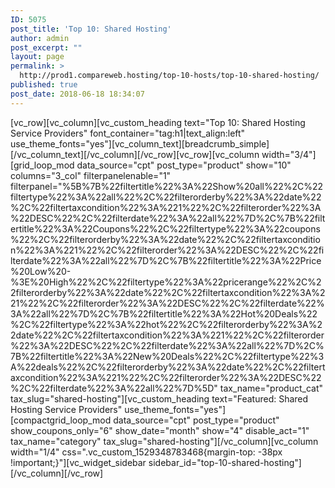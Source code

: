 ```yaml
---
ID: 5075
post_title: 'Top 10: Shared Hosting'
author: admin
post_excerpt: ""
layout: page
permalink: >
  http://prod1.compareweb.hosting/top-10-hosts/top-10-shared-hosting/
published: true
post_date: 2018-06-18 18:34:07
---
```

[vc_row][vc_column][vc_custom_heading text="Top 10: Shared Hosting Service Providers" font_container="tag:h1|text_align:left" use_theme_fonts="yes"][vc_column_text][breadcrumb_simple][/vc_column_text][/vc_column][/vc_row][vc_row][vc_column width="3/4"][grid_loop_mod data_source="cpt" post_type="product" show="10" columns="3_col" filterpanelenable="1" filterpanel="%5B%7B%22filtertitle%22%3A%22Show%20all%22%2C%22filtertype%22%3A%22all%22%2C%22filterorderby%22%3A%22date%22%2C%22filtertaxcondition%22%3A%221%22%2C%22filterorder%22%3A%22DESC%22%2C%22filterdate%22%3A%22all%22%7D%2C%7B%22filtertitle%22%3A%22Coupons%22%2C%22filtertype%22%3A%22coupons%22%2C%22filterorderby%22%3A%22date%22%2C%22filtertaxcondition%22%3A%221%22%2C%22filterorder%22%3A%22DESC%22%2C%22filterdate%22%3A%22all%22%7D%2C%7B%22filtertitle%22%3A%22Price%20Low%20-%3E%20High%22%2C%22filtertype%22%3A%22pricerange%22%2C%22filterorderby%22%3A%22date%22%2C%22filtertaxcondition%22%3A%221%22%2C%22filterorder%22%3A%22DESC%22%2C%22filterdate%22%3A%22all%22%7D%2C%7B%22filtertitle%22%3A%22Hot%20Deals%22%2C%22filtertype%22%3A%22hot%22%2C%22filterorderby%22%3A%22date%22%2C%22filtertaxcondition%22%3A%221%22%2C%22filterorder%22%3A%22DESC%22%2C%22filterdate%22%3A%22all%22%7D%2C%7B%22filtertitle%22%3A%22New%20Deals%22%2C%22filtertype%22%3A%22deals%22%2C%22filterorderby%22%3A%22date%22%2C%22filtertaxcondition%22%3A%221%22%2C%22filterorder%22%3A%22DESC%22%2C%22filterdate%22%3A%22all%22%7D%5D" tax_name="product_cat" tax_slug="shared-hosting"][vc_custom_heading text="Featured: Shared Hosting Service Providers" use_theme_fonts="yes"][compactgrid_loop_mod data_source="cpt" post_type="product" show_coupons_only="6" show_date="month" show="4" disable_act="1" tax_name="category" tax_slug="shared-hosting"][/vc_column][vc_column width="1/4" css=".vc_custom_1529348783468{margin-top: -38px !important;}"][vc_widget_sidebar sidebar_id="top-10-shared-hosting"][/vc_column][/vc_row]